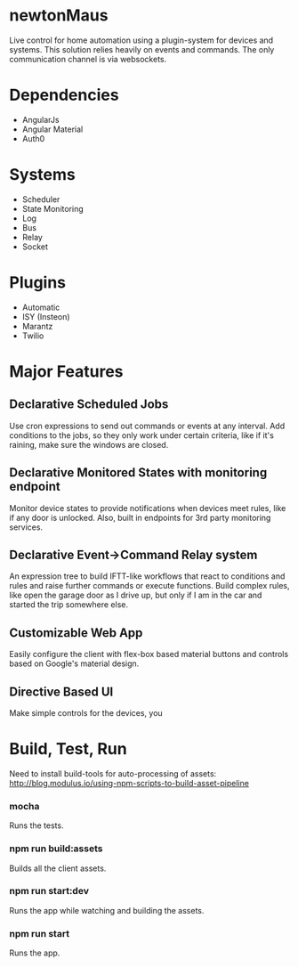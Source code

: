 # newtonMaus
Live control for home automation using a plugin-system for devices and systems.
This solution relies heavily on events and commands. The only communication channel 
is via websockets.

# Dependencies
* AngularJs
* Angular Material
* Auth0

# Systems
* Scheduler
* State Monitoring
* Log
* Bus
* Relay
* Socket

# Plugins
* Automatic
* ISY (Insteon)
* Marantz
* Twilio

# Major Features
## Declarative Scheduled Jobs
Use cron expressions to send out commands or events at any interval.
Add conditions to the jobs, so they only work under certain criteria, like
if it's raining, make sure the windows are closed.

## Declarative Monitored States with monitoring endpoint
Monitor device states to provide notifications when devices meet rules, like if any door
is unlocked. Also, built in endpoints for 3rd party monitoring services.

## Declarative Event->Command Relay system
An expression tree to build IFTT-like workflows that react to conditions and rules and raise further
commands or execute functions. Build complex rules, like open the garage door as I drive up, but
only if I am in the car and started the trip somewhere else.

## Customizable Web App
Easily configure the client with flex-box based material buttons and controls based on Google's material design.

## Directive Based UI
Make simple controls for the devices, you 

# Build, Test, Run

Need to install build-tools for auto-processing of assets:
http://blog.modulus.io/using-npm-scripts-to-build-asset-pipeline

### mocha
Runs the tests.

### npm run build:assets
Builds all the client assets.

### npm run start:dev
Runs the app while watching and building the assets.

### npm run start
Runs the app.